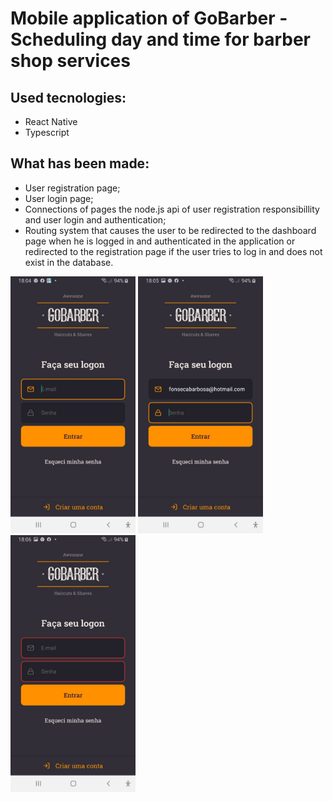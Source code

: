 # Mobile application of GoBarber - Scheduling day and time for barber shop services

## Used tecnologies:
- React Native
- Typescript

## What has been made:
- User registration page;
- User login page;
- Connections of pages the node.js api of user registration responsibillity and user login and authentication;
- Routing system that causes the user to be redirected to the dashboard page when he is logged in and authenticated 
in the application or redirected to the registration page if the user tries to log in and does not exist in the database.

<img src="https://github.com/LucasBarbosaFonseca/AppGoBarberReactNative/blob/master/ImagesMobile/WhatsApp%20Image%202020-11-17%20at%2010.14.52.jpeg" width="200" >
<img src="https://github.com/LucasBarbosaFonseca/AppGoBarberReactNative/blob/master/ImagesMobile/WhatsApp%20Image%202020-11-17%20at%2010.15.16.jpeg" width="200" >
<img src="https://github.com/LucasBarbosaFonseca/AppGoBarberReactNative/blob/master/ImagesMobile/WhatsApp%20Image%202020-11-17%20at%2010.15.34.jpeg" width="200" >
